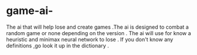 # game-ai-
The ai that will help lose and create games .The ai is designed to combat a random game or none depending on the version .
The ai will use for know a heuristic and minimax neural network to lose . If you don't know any definitions ,go look it up in the dictionary .
